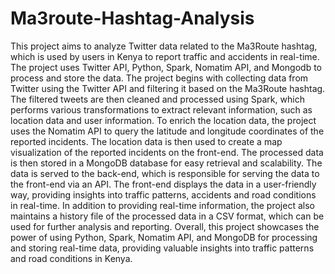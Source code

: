 # Ma3route-Hashtag-Analysis
This project aims to analyze Twitter data related to the Ma3Route hashtag, which is used by users in Kenya to report traffic and accidents in real-time. The project uses Twitter API, Python, Spark, Nomatim API, and Mongodb to process and store the data.
The project begins with collecting data from Twitter using the Twitter API and filtering it based on the Ma3Route hashtag. The filtered tweets are then cleaned and processed using Spark, which performs various transformations to extract relevant information, such as location data and user information.
To enrich the location data, the project uses the Nomatim API to query the latitude and longitude coordinates of the reported incidents. The location data is then used to create a map visualization of the reported incidents on the front-end.
The processed data is then stored in a MongoDB database for easy retrieval and scalability. The data is served to the back-end, which is responsible for serving the data to the front-end via an API. The front-end displays the data in a user-friendly way, providing insights into traffic patterns, accidents and road conditions in real-time.
In addition to providing real-time information, the project also maintains a history file of the processed data in a CSV format, which can be used for further analysis and reporting.
Overall, this project showcases the power of using Python, Spark, Nomatim API, and MongoDB for processing and storing real-time data, providing valuable insights into traffic patterns and road conditions in Kenya.
